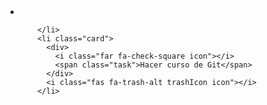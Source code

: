 <li class="card" data-task>
         
          </li>
          <li class="card">
            <div>
              <i class="far fa-check-square icon"></i>
              <span class="task">Hacer curso de Git</span>
            </div>
            <i class="fas fa-trash-alt trashIcon icon"></i>
          </li>